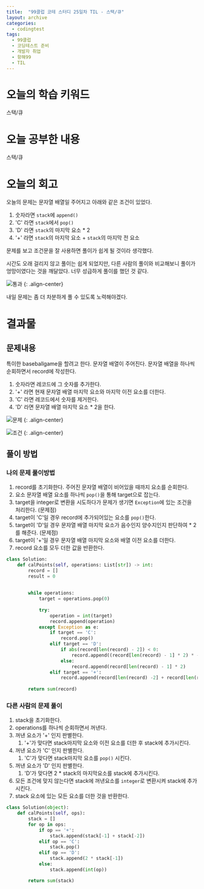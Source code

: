 ```yaml
---
title:  "99클럽 코테 스터디 25일차 TIL - 스택/큐"
layout: archive
categories:
  - codingtest
tags:
  - 99클럽
  - 코딩테스트 준비
  - 개발자 취업
  - 항해99
  - TIL
---
```


# 오늘의 학습 키워드 
스택/큐

# 오늘 공부한 내용
스택/큐

# 오늘의 회고
오늘의 문제는 문자열 배열일 주어지고 아래와 같은 조건이 있었다.

1. 숫자라면 `stack`에 `append()`
2. 'C' 라면 `stack`에서 `pop()`
3. 'D' 라면 `stack`의 마지막 요소 * 2
4. '+' 라면 `stack`의 마지막 요소 + `stack`의 마지막 전 요소

문제를 보고 조건문을 잘 사용하면 풀이가 쉽게 될 것이라 생각했다.

시간도 오래 걸리지 않고 풀이는 쉽게 되었지만, 다른 사람의 풀이와 비교해보니 풀이가 엉망이였다는 것을 깨달았다. 너무 성급하게 풀이를 했던 것 같다.

![통과](https://github.com/kimhyunso/kimhyunso.github.io/assets/87798982/07432eb8-21c9-43f2-87eb-5b135f0870f2)
{: .align-center}

내일 문제는 좀 더 차분하게 풀 수 있도록 노력해야겠다.

# 결과물
## 문제내용
특이한 baseballgame을 할려고 한다. 문자열 배열이 주어진다. 문자열 배열을 하나씩 순회하면서 record에 작성한다.

1. 숫자라면 레코드에 그 숫자를 추가한다.
2. '+' 라면 현재 문자열 배열 마지막 요소와 마지막 이전 요소를 더한다.
3. 'C' 라면 레코드에서 숫자를 제거한다.
4. 'D' 라면 문자열 배열 마지막 요소 * 2을 한다.

![문제](https://github.com/kimhyunso/kimhyunso.github.io/assets/87798982/efbb3aa5-6f20-4fb3-ab95-7676487724f2)
{: .align-center}

![조건](https://github.com/kimhyunso/kimhyunso.github.io/assets/87798982/b45a33a5-dc14-4eb9-acca-6189481a3f83)
{: .align-center}

## 풀이 방법
### 나의 문제 풀이방법
1. record를 초기화한다. 주어진 문자열 배열이 비어있을 때까지 요소를 순회한다.
2. 요소 문자열 배열 요소를 하나씩 `pop()`을 통해 target으로 잡는다.
3. target을 integer로 변환을 시도하다가 문제가 생기면 `Exception`에 있는 조건을 처리한다. (문제점)
4. target이 'C'일 경우 record에 추가되어있는 요소를 `pop()`한다.
5. target이 'D'일 경우 문자열 배열 마지막 요소가 음수인지 양수지인지 판단하여 * 2를 해준다. (문제점)
6. target이 '+'일 경우 문자열 배열 마지막 요소와 배열 이전 요소를 더한다.
7. record 요소를 모두 더한 값을 반환한다.

```python
class Solution:
    def calPoints(self, operations: List[str]) -> int:
        record = []
        result = 0
    
        
        while operations:
            target = operations.pop(0)
                        
            try:
                operation = int(target)
                record.append(operation)
            except Exception as e:
                if target == 'C':
                    record.pop()
                elif target == 'D':
                    if abs(record[len(record) - 2]) < 0:
                        record.append((record[len(record) - 1] * 2) * -1)
                    else:
                        record.append(record[len(record) - 1] * 2)
                elif target == '+':
                    record.append(record[len(record) -2] + record[len(record) - 1])
            
        return sum(record)
```            


### 다른 사람의 문제 풀이
1. stack을 초기화한다.
2. operations를 하나씩 순회하면서 꺼낸다.
3. 꺼낸 요소가 '+' 인지 판별한다.
    1. '+'가 맞다면 stack마지막 요소와 이전 요소를 더한 후 stack에 추가시킨다.
4. 꺼낸 요소가 'C' 인지 판별한다.
    1. 'C'가 맞다면 stack마지막 요소를 `pop()` 시킨다.
5. 꺼낸 요소가 'D' 인지 판별한다.
    1. 'D'가 맞다면 2 * stack의 마지막요소를 stack에 추가시킨다.
6. 모든 조건에 맞지 않는다면 stack에 꺼낸요소를 `integer`로 변환시켜 stack에 추가시킨다.
7. stack 요소에 있는 모든 요소를 더한 것을 반환한다.


```python
class Solution(object):
    def calPoints(self, ops):
        stack = []
        for op in ops:
            if op == '+':
                stack.append(stack[-1] + stack[-2])
            elif op == 'C':
                stack.pop()
            elif op == 'D':
                stack.append(2 * stack[-1])
            else:
                stack.append(int(op))

        return sum(stack)
```